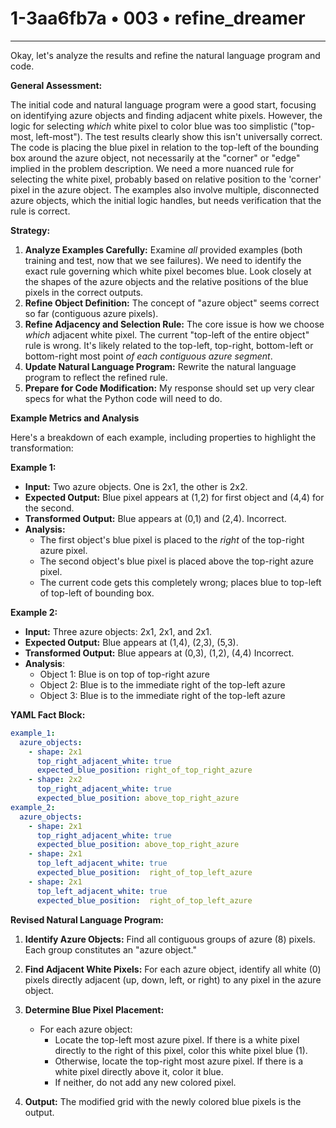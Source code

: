 # 1-3aa6fb7a • 003 • refine_dreamer

---
Okay, let's analyze the results and refine the natural language program and code.

**General Assessment:**

The initial code and natural language program were a good start, focusing on identifying azure objects and finding adjacent white pixels. However, the logic for selecting *which* white pixel to color blue was too simplistic ("top-most, left-most"). The test results clearly show this isn't universally correct. The code is placing the blue pixel in relation to the top-left of the bounding box around the azure object, not necessarily at the "corner" or "edge" implied in the problem description. We need a more nuanced rule for selecting the white pixel, probably based on relative position to the 'corner' pixel in the azure object. The examples also involve multiple, disconnected azure objects, which the initial logic handles, but needs verification that the rule is correct.

**Strategy:**

1.  **Analyze Examples Carefully:** Examine *all* provided examples (both training and test, now that we see failures).  We need to identify the exact rule governing which white pixel becomes blue. Look closely at the shapes of the azure objects and the relative positions of the blue pixels in the correct outputs.
2.  **Refine Object Definition:**  The concept of "azure object" seems correct so far (contiguous azure pixels).
3.  **Refine Adjacency and Selection Rule:** The core issue is how we choose *which* adjacent white pixel. The current "top-left of the entire object" rule is wrong. It's likely related to the top-left, top-right, bottom-left or bottom-right most point *of each contiguous azure segment*.
4.  **Update Natural Language Program:**  Rewrite the natural language program to reflect the refined rule.
5.  **Prepare for Code Modification:** My response should set up very clear specs for what the Python code will need to do.

**Example Metrics and Analysis**

Here's a breakdown of each example, including properties to highlight the transformation:

**Example 1:**

*   **Input:** Two azure objects. One is 2x1, the other is 2x2.
*   **Expected Output:** Blue pixel appears at (1,2) for first object and (4,4) for the second.
*   **Transformed Output:** Blue appears at (0,1) and (2,4). Incorrect.
*   **Analysis:**
    *   The first object's blue pixel is placed to the *right* of the top-right azure pixel.
    *   The second object's blue pixel is placed above the top-right azure pixel.
    *   The current code gets this completely wrong; places blue to top-left of top-left of bounding box.

**Example 2:**

*   **Input:** Three azure objects: 2x1, 2x1, and 2x1.
*   **Expected Output:** Blue appears at (1,4), (2,3), (5,3).
*   **Transformed Output:** Blue appears at (0,3), (1,2), (4,4) Incorrect.
*    **Analysis**:
     *   Object 1:  Blue is on top of top-right azure
     *   Object 2: Blue is to the immediate right of the top-left azure
     *   Object 3: Blue is to the immediate right of the top-left azure

**YAML Fact Block:**

```yaml
example_1:
  azure_objects:
    - shape: 2x1
      top_right_adjacent_white: true
      expected_blue_position: right_of_top_right_azure
    - shape: 2x2
      top_right_adjacent_white: true
      expected_blue_position: above_top_right_azure
example_2:
  azure_objects:
    - shape: 2x1
      top_right_adjacent_white: true
      expected_blue_position: above_top_right_azure
    - shape: 2x1
      top_left_adjacent_white: true
      expected_blue_position:  right_of_top_left_azure
    - shape: 2x1
      top_left_adjacent_white: true
      expected_blue_position:  right_of_top_left_azure

```

**Revised Natural Language Program:**

1.  **Identify Azure Objects:** Find all contiguous groups of azure (8) pixels. Each group constitutes an "azure object."
2.  **Find Adjacent White Pixels:** For each azure object, identify all white (0) pixels directly adjacent (up, down, left, or right) to any pixel in the azure object.
3. **Determine Blue Pixel Placement:**
   *  For each azure object:
       * Locate the top-left most azure pixel. If there is a white pixel directly to the right of this pixel, color this white pixel blue (1).
       * Otherwise, locate the top-right most azure pixel. If there is a white pixel directly above it, color it blue.
       * If neither, do not add any new colored pixel.

4.  **Output:** The modified grid with the newly colored blue pixels is the output.

